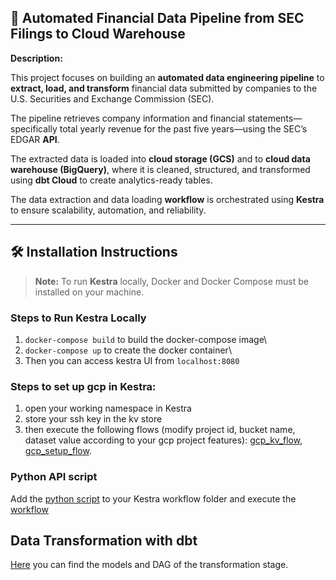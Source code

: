 ## :scroll: Automated Financial Data Pipeline from SEC Filings to Cloud Warehouse

**Description:**


This project focuses on building an **automated data engineering pipeline** to **extract, load, and transform** financial data submitted by companies to the U.S. Securities and Exchange Commission (SEC).


The pipeline retrieves company information and financial statements—specifically total yearly revenue for the past five years—using the SEC’s EDGAR **API**.


The extracted data is loaded into **cloud storage (GCS)** and to **cloud data warehouse (BigQuery)**, where it is cleaned, structured, and transformed using **dbt Cloud** to create analytics-ready tables.


The data extraction and data loading **workflow** is orchestrated using **Kestra** to ensure scalability, automation, and reliability.


***

## 🛠️ Installation Instructions

> **Note:** To run **Kestra** locally, Docker and Docker Compose must be installed on your machine.

### Steps to Run Kestra Locally

1. `docker-compose build` to build the docker-compose image\
2. `docker-compose up` to create the docker container\
3. Then you can access kestra UI from `localhost:8080`

### Steps to set up gcp in Kestra:
1.  open your working namespace in Kestra
2.  store your ssh key in the kv store
3.  then execute the following flows (modify project id, bucket name, dataset value according to your gcp project features): [gcp_kv_flow](https://github.com/ChiarelliS/Portfolio/blob/main/Project1/flows/gcp_kv.yml), [gcp_setup_flow](https://github.com/ChiarelliS/Portfolio/blob/main/Project1/flows/gcp_setup.yml).

### Python API script


Add the [python script](https://github.com/ChiarelliS/Portfolio/blob/main/Project1/api.py) to your Kestra workflow folder and execute the [workflow](https://github.com/ChiarelliS/Portfolio/blob/main/Project1/flow.yaml)

## Data Transformation with dbt


[Here](https://github.com/ChiarelliS/Portfolio/tree/main/Project1/dbt) you can find the models and DAG of the transformation stage.




